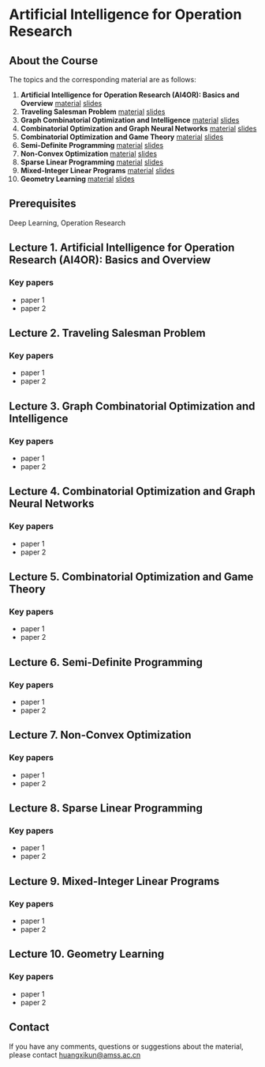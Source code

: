 # Artificial Intelligence for Operation Research

## About the Course

The topics and the corresponding material are as follows:
 1. **Artificial Intelligence for Operation Research (AI4OR): Basics and Overview**  [material](#) [slides](./course_files/lecture_slides/Lecture1.AI4OR.pdf)
 1. **Traveling Salesman Problem**  [material](#) [slides](./course_files/lecture_slides/lecture2.pdf)
 1. **Graph Combinatorial Optimization and Intelligence**  [material](#) [slides](./course_files/lecture_slides/lecture3.pdf)
 1. **Combinatorial Optimization and Graph Neural Networks**  [material](#) [slides](./course_files/lecture_slides/lecture4.pdf)
 1. **Combinatorial Optimization and Game Theory**  [material](#) [slides](./course_files/lecture_slides/lecture5.pdf)
 1. **Semi-Definite Programming**  [material](#) [slides](./course_files/lecture_slides/lecture6.pdf)
 1. **Non-Convex Optimization**  [material](#) [slides](./course_files/lecture_slides/lecture7.pdf)
 1. **Sparse Linear Programming**  [material](#) [slides](./course_files/lecture_slides/lecture8.pdf)
 1. **Mixed-Integer Linear Programs**  [material](#) [slides](./course_files/lecture_slides/lecture9.pdf)
 1. **Geometry Learning**  [material](#) [slides](./course_files/lecture_slides/lecture10.pdf) 

##  Prerequisites

Deep Learning, Operation Research

## Lecture 1. Artificial Intelligence for Operation Research (AI4OR): Basics and Overview

### Key papers

- paper 1
- paper 2

## Lecture 2. Traveling Salesman Problem

### Key papers

- paper 1
- paper 2

## Lecture 3. Graph Combinatorial Optimization and Intelligence

### Key papers

- paper 1
- paper 2

## Lecture 4. Combinatorial Optimization and Graph Neural Networks

### Key papers

- paper 1
- paper 2

## Lecture 5. Combinatorial Optimization and Game Theory

### Key papers

- paper 1
- paper 2

## Lecture 6. Semi-Definite Programming

### Key papers

- paper 1
- paper 2

## Lecture 7. Non-Convex Optimization

### Key papers

- paper 1
- paper 2

## Lecture 8. Sparse Linear Programming

### Key papers

- paper 1
- paper 2

## Lecture 9. Mixed-Integer Linear Programs

### Key papers

- paper 1
- paper 2

## Lecture 10. Geometry Learning

### Key papers

- paper 1
- paper 2

##  Contact
If you have any comments, questions or suggestions about the material, please contact huangxikun@amss.ac.cn
